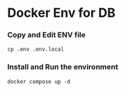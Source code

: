 Docker Env for DB
=================

### Copy and Edit ENV file

    cp .env .env.local

### Install and Run the environment

    docker compose up -d
